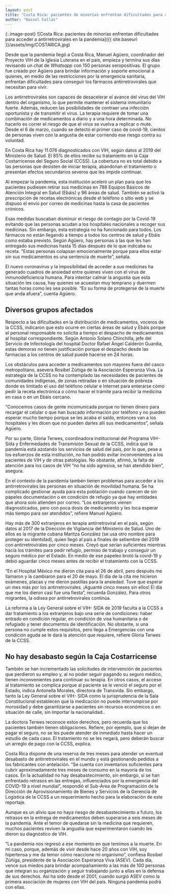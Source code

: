 ```yaml
---
layout: post
title: "Costa Rica: pacientes de minorías enfrentan dificultades para acceder a antirretrovirales en la pandemia"
author: "Hassel Fallas"
---
```


{:.image-post}
![Costa Rica: pacientes de minorías enfrentan dificultades para acceder a antirretrovirales en la pandemia]({{ site.baseurl }}/assets/img/COSTARICA.jpg)

Desde que la pandemia llegó a Costa Rica, Manuel Agüero, coordinador del Proyecto VIH de la Iglesia Luterana en el país, empieza y termina sus días revisando un chat de *Whatsapp* con 150 personas seropositivas. El grupo fue creado por Agüero para brindar información y soporte emocional a quienes, en medio de las restricciones por la emergencia sanitaria, enfrentan dificultades para conseguir los fármacos antirretrovirales que necesitan para vivir.

Los antirretrovirales son capaces de desacelerar el avance del virus del VIH dentro del organismo, lo que permite mantener el sistema inmunitario fuerte. Además, reducen las posibilidades de contraer una infección oportunista y de transmitir el virus. La terapia requiere de tomar una combinación de medicamentos a diario y a una hora determinada. No hacerlo es correr el riesgo de que el virus se vuelva a replicar o mute. Desde el 6 de marzo, cuando se detectó el primer caso de covid-19, cientos de personas viven con la angustia de estar corriendo ese riesgo contra su voluntad.

En Costa Rica hay 11.076 diagnosticados con VIH, según datos al 2019 del Ministerio de Salud. El 85% de ellos recibe su tratamiento en la Caja Costarricense del Seguro Social (CCSS). La cobertura no es total debido a las personas que desisten de iniciar terapia, abandonan el tratamiento o presentan efectos secundarios severos que les impide continuar.  

Al empezar la pandemia, esta institución aceleró un plan para que los pacientes pudiesen retirar sus medicinas en 788 Equipos Básicos de Atención Integral en Salud (Ebáis) y 96 áreas de salud. También se activó la prescripción de recetas electrónicas desde el teléfono o sitio web y se dispuso el envío por correo de medicinas hasta la casa de pacientes crónicos. 

Esas medidas buscaban disminuir el riesgo de contagio por la Covid-19 evitando que las personas acudan a los hospitales nacionales a recoger sus medicinas. Sin embargo, esta estrategia no ha funcionado para todos. Los fármacos no están llegando a tiempo a todos los centros de salud y Ebáis como estaba previsto. Según Agüero, hay personas a las que les han entregado sus medicinas hasta 15 días después de lo que indicaba su receta. “Estas personas colapsan emocionalmente porque para ellos estar sin sus medicamentos es una sentencia de muerte”, señala.    

El nuevo coronavirus y la imposibilidad de acceder a sus medicinas ha generado cuadros de ansiedad entre quienes viven con el virus de inmunodeficiencia humana. Para intentar calmar la angustia que esta situación les causa, hay quienes se acuestan muy temprano y duermen tantas horas como les sea posible. “Es su forma de protegerse de la muerte que anda afuera”, cuenta Agüero.


## Diversos grupos afectados
Respecto a las dificultades en la distribución de medicamentos, voceros de la CCSS, indicaron que esto ocurre en ciertas áreas de salud y Ebáis porque el personal responsable no solicita a tiempo el despacho de medicamentos al hospital correspondiente. Según Antonio Solano Chinchilla, jefe del Servicio de Infectología del hospital Doctor Rafael Ángel Calderón Guardia, estas demoras no tienen justificación porque el despacho desde las farmacias a los centros de salud puede hacerse en 24 horas.  

Los obstáculos para acceder a medicamentos son mayores fuera del casco metropolitano, asevera Rosibel Zúñiga de la Asociación Esperanza Viva. La estrategia de la CCSS no ha contemplado las necesidades de pacientes de comunidades indígenas, de zonas retiradas o en situación de pobreza donde es limitado el uso del teléfono celular e Internet para enterarse cómo pedir la receta electrónica o cómo hacer el trámite para recibir la medicina en casa o en un Ebáis cercano.

“Conocemos casos de gente incomunicada porque no tienen dinero para recargar el celular o que han buscado información por teléfono y no pueden esperar mucho tiempo porque se les acaba el saldo, entonces van a los hospitales y les dicen que no pueden darles allí sus medicamentos”, señala Agüero.

Por su parte, Gloria Terwes, coordinadora institucional del Programa VIH-Sida y Enfermedades de Transmisión Sexual de la CCSS, indica que la pandemia está azotando los servicios de salud del país, por lo que, pese a los esfuerzos de esta institución, no han podido evitar inconvenientes a los pacientes de VIH y de otras patologías. No obstante, afirmó, la falta de atención para los casos de VIH “no ha sido agresiva, se han atendido bien”, asegura. 

En el contexto de la pandemia tambén tienen  problemas para acceder a los antirretrovirales las personas en situación de movilidad humana. Se ha complicado gestionar ayuda para esta población cuando carecen de sin papeles documentación o en condición de refugio ya que hay entidades que ahora solo atienden por correo. “Los extranjeros vienen diagnosticados, pero con poca dosis de medicamento y les toca esperar más tiempo para ser atendidos”, refiere Manuel Agüero. 

Hay más de 300 extranjeros en terapia antirretroviral en el país, según datos al 2017 de la Dirección de Vigilancia del Ministerio de Salud. Uno de ellos es la migrante cubana Maritza González (se usa otro nombre para proteger su identidad), quien llegó al país a finales de setiembre del 2019 con antirretrovirales por cinco meses. Creyó que serían suficientes mientras hacía los trámites para pedir refugio, permiso de trabajo y conseguir un seguro médico por el Estado. En medio de ese papeleo brotó la covid-19 y debió aguardar cinco meses antes de recibir el tratamiento con la CCSS.

“En el Hospital México me dieron cita para el 26 de abril, pero después me llamaron y la cambiaron para el 20 de mayo. El día de la cita me hicieron exámenes, placas y me dieron pastillas para la ansiedad. Tuve que esperar un mes más por los antirretrovirales. ¡Aguanté cinco meses sin ellos! El día que me los dieron casi fue una fiesta”, recuerda González. Para otros migrantes, la odisea por antirretrovirales continúa. 

La reforma a la Ley General sobre el VIH- SIDA de 2019 faculta a la CCSS a dar tratamiento a los extranjeros bajo una serie de condiciones: haber entrado en condición regular, en condición de visa humanitaria o de refugiado y tener documentos de identificación. No obstante, si una persona no cumple estos requisitos, pero llega a Emergencias con una condición aguda se le dará la atención que requiere, refiere Gloria Terwes de la CCSS. 


## No hay desabasto según la Caja Costarricense
También se han incrementado las solicitudes de intervención de pacientes que perdieron su empleo y, al no poder seguir pagando su seguro médico, tienen inconvenientes para continuar su terapia. En otros casos, el acceso al tratamiento se complica porque al paciente se le venció el seguro por el Estado, indica Antonella Morales, directora de Transvida. Sin embargo, tanto la Ley General sobre el VIH- SIDA como la jurisprudencia de la Sala Constitucional establecen que la medicación no puede interrumpirse por morosidad y debe garantizarse a pacientes sin recursos económicos o en situación de calle, sin importar la nacionalidad..  

La doctora Terwes reconoce estos derechos, pero recuerda que los pacientes también tienen obligaciones. Refiere, por ejemplo, que si dejan de pagar el seguro, no se les puede atender de inmediato hasta hacer un estudio de cada caso. El tratamiento no se les negará, pero deberán buscar un arreglo de pago con la CCSS, explica. 

Costa Rica dispone de una reserva de tres meses para atender un eventual desabasto de antirretrovirales en el mundo y está gestionando pedidos a los fabricantes con antelación. “Se cuenta con inventarios suficientes para cubrir aproximadamente tres meses de consumo en la mayoría de los casos. En la actualidad no hay desabastecimiento, sin embargo, sí se han enfrentado retrasos en las entregas, influenciados por la emergencia del COVID-19 a nivel mundial”, respondió el Sub-Área de Programación de la Dirección de Aprovisionamiento de Bienes y Servicios de la Gerencia de Logística de la CCSS a un requerimiento hecho para la elaboración de este reportaje.

Aunque es un alivio que no haya riesgo de desabastecimiento a futuro, los retrasos en la entrega de medicamentos deben superarse a seis meses de la pandemia. Ante el temor de quedarse sin la medicina que requieren, muchos pacientes reviven la angustia que experimentaron cuando les dieron su diagnóstico de VIH. 

"La pandemia nos regresó a ese momento en que temimos a la muerte. En mi caso, porque, además de vivir desde hace 20 años con VIH, soy hipertensa y me da temor cómo reaccione mi organismo”, confiesa Rosibel Zúñiga, presidente de la Asociación Esperanza Viva (ASEV). Cada día, vence sus miedos para brindar acompañamiento a las más de 100 personas que integran su organización y seguir trabajando junto a ellas en la defensa de sus derechos. Así ha sido desde el 2001, cuando surgió ASEV como la primera asociación de mujeres con VIH del país. Ninguna pandemia podrá con ellas. 
